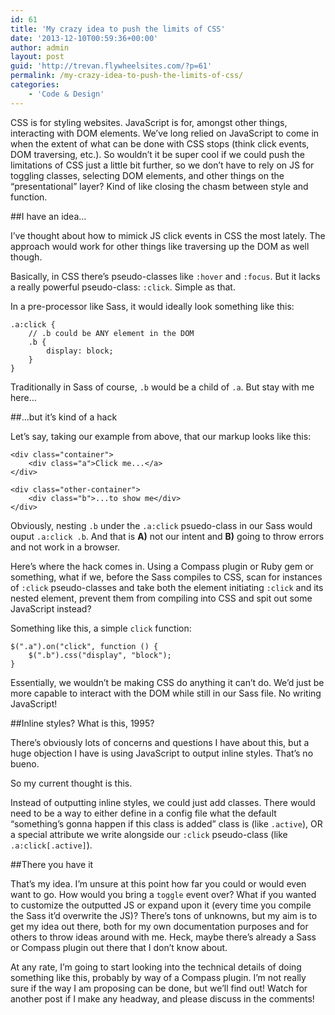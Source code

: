 ```yaml
---
id: 61
title: 'My crazy idea to push the limits of CSS'
date: '2013-12-10T00:59:36+00:00'
author: admin
layout: post
guid: 'http://trevan.flywheelsites.com/?p=61'
permalink: /my-crazy-idea-to-push-the-limits-of-css/
categories:
    - 'Code & Design'
---
```


CSS is for styling websites. JavaScript is for, amongst other things, interacting with DOM elements. We’ve long relied on JavaScript to come in when the extent of what can be done with CSS stops (think click events, DOM traversing, etc.). So wouldn’t it be super cool if we could push the limitations of CSS just a little bit further, so we don’t have to rely on JS for toggling classes, selecting DOM elements, and other things on the “presentational” layer? Kind of like closing the chasm between style and function.

\##I have an idea…

I’ve thought about how to mimick JS click events in CSS the most lately. The approach would work for other things like traversing up the DOM as well though.

Basically, in CSS there’s pseudo-classes like `:hover` and `:focus`. But it lacks a really powerful pseudo-class: `:click`. Simple as that.

In a pre-processor like Sass, it would ideally look something like this:

```
.a:click {
    // .b could be ANY element in the DOM
    .b {
        display: block;
    }
}

```

Traditionally in Sass of course, `.b` would be a child of `.a`. But stay with me here…

\##…but it’s kind of a hack

Let’s say, taking our example from above, that our markup looks like this:

```
<div class="container">
    <div class="a">Click me...</a>
</div>

<div class="other-container">
    <div class="b">...to show me</div>
</div>

```

Obviously, nesting `.b` under the `.a:click` psuedo-class in our Sass would ouput `.a:click .b`. And that is **A)** not our intent and **B)** going to throw errors and not work in a browser.

Here’s where the hack comes in. Using a Compass plugin or Ruby gem or something, what if we, before the Sass compiles to CSS, scan for instances of `:click` pseudo-classes and take both the element initiating `:click` and its nested element, prevent them from compiling into CSS and spit out some JavaScript instead?

Something like this, a simple `click` function:

```
$(".a").on("click", function () {
    $(".b").css("display", "block");
}

```

Essentially, we wouldn’t be making CSS do anything it can’t do. We’d just be more capable to interact with the DOM while still in our Sass file. No writing JavaScript!

\##Inline styles? What is this, 1995?

There’s obviously lots of concerns and questions I have about this, but a huge objection I have is using JavaScript to output inline styles. That’s no bueno.

So my current thought is this.

Instead of outputting inline styles, we could just add classes. There would need to be a way to either define in a config file what the default “something’s gonna happen if this class is added” class is (like `.active`), OR a special attribute we write alongside our `:click` pseudo-class (like `.a:click[.active]`).

\##There you have it

That’s my idea. I’m unsure at this point how far you could or would even want to go. How would you bring a `toggle` event over? What if you wanted to customize the outputted JS or expand upon it (every time you compile the Sass it’d overwrite the JS)? There’s tons of unknowns, but my aim is to get my idea out there, both for my own documentation purposes and for others to throw ideas around with me. Heck, maybe there’s already a Sass or Compass plugin out there that I don’t know about.

At any rate, I’m going to start looking into the technical details of doing something like this, probably by way of a Compass plugin. I’m not really sure if the way I am proposing can be done, but we’ll find out! Watch for another post if I make any headway, and please discuss in the comments!